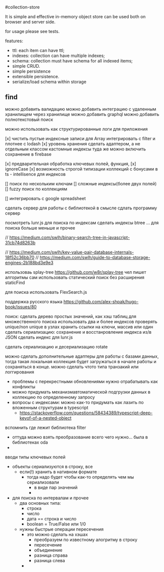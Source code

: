 #collection-store

It is simple and effective in-memory object store
can be used both on browser and server side.

for usage please see tests.

features:

- ttl: each item can have ttl;
- indexes: collection can have multiple indexes;
- schema: collection must have schema for all indexed items;
- simple CRUD.
- simple persistence
- extensible persistence.
- serialize/load schema within storage

## find

можно добавить валидацию
можно добавить интеграцию с удаленным хранилищем через хранилище
можно добавить graphql
можно добавить полнотекстовый поиск

можно использовать как структурированные логи для приложения

[x] чистить пустые индексные записи для Array
интегрировать с filter
и плотнее с lodash
[x] уровень хранения сделать адаптером, а не отдельным классом
кастомные индексы
    туда же можно включить сохранение в firebase

[x] предварительная обработка ключевых полей, функция,
[x] ignoreCase
[x] возможность строгой типизации коллекций с бонусами в ts - intellisence для индексов

[] поиск по нескольким ключам
[] сложные индексы(более двух полей)
[] fuzzy поиск по коллекциям

[] интегрировать с google spreadsheet

сделать сервер для работы с библиотекой в смысле сдлать программу сервер

посмотреть lunr.js для поиска по индексам
сделать индексы btree ... для поиска больше меньше и прочее

// https://medium.com/swlh/binary-search-tree-in-javascript-31cb74d8263b

// https://medium.com/swlh/key-value-pair-database-internals-18f52c36bb70
// https://medium.com/swlh/guide-to-database-storage-engines-2b188bd3e9e3

использоваь splay-tree
https://github.com/w8r/splay-tree
чел пишет алгоритмы сам
использовать статический поиск без расширения staticFind

  для поиска использовать FlexSearch.js


  поддержка русского языка https://github.com/alex-shpak/hugo-book/issues/80

поиск: сделать дерево простых значений, как хэш таблиц
для множественного поиска использовать два и более индексов
проверять unique/non unique
в узлах хранить ссылки на ключи, массив или один
сделать сериализацию: сохранение и восстанровление индекса из/в JSON
сделать индекс для lunr.js

сделать сериализацию и десериализацию rotate

можно сделать дополнительные адаптеры для работы с базами данных, тогда такая локальная коллекция будет загружаться в начале работы и сохраняться в конце.
можно сделать чтото типа транзакий или логгирования
- проблемы с перекрестными обновлениями нужно отрабатывать как конфликты
- можно придумать механизмавтоматической подгрузки данных в коллекцию по определенному запросу
- вопросы с индексами: можно как-то придумать как лазить по вложенным структурам в typescript
  - https://stackoverflow.com/questions/58434389/typescript-deep-keyof-of-a-nested-object

вспомнить где лежит библиотека filter
- оттуда можно взять преобразование всего чего нужно... была в библиотеках oda
-

вводи типы ключевых полей
- объекты сериализуются в строку, все
  - если(!) хранить в нативном формате
    - тогда надо будет чтобы как-то определять чем мы сериализовали
      - в виде пар значений
      -
- для поиска по интервалам и прочее
  - два основных типа:
    - строка
    - число
    - дата == строка и число
    - boolean = True/False или 1/0
  - нужны быстрые операции пересечения
    - это можно сделать на хэшах
      - преобразуем по известному алогритму в строку
      - пересечение
      - объединение
      - разница справа
      - разница слева
    -